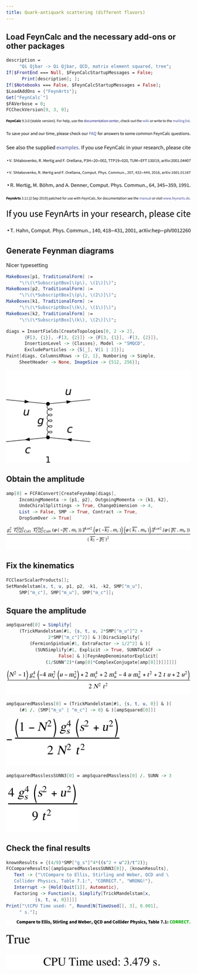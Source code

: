 ```yaml
---
title: Quark-antiquark scattering (different flavors)
---
```



## Load FeynCalc and the necessary add-ons or other packages

```mathematica
description = 
     "Qi Qjbar -> Qi Qjbar, QCD, matrix element squared, tree"; 
If[$FrontEnd === Null, $FeynCalcStartupMessages = False; 
      Print[description]; ]; 
If[$Notebooks === False, $FeynCalcStartupMessages = False]; 
$LoadAddOns = {"FeynArts"}; 
Get["FeynCalc`"]
$FAVerbose = 0; 
FCCheckVersion[9, 3, 0]; 
```

![0qnnh03rto7wq](img/0qnnh03rto7wq.svg)

![02tqcun616cas](img/02tqcun616cas.svg)

![0j973yme4iv1e](img/0j973yme4iv1e.svg)

![1gj07ff4c9vo9](img/1gj07ff4c9vo9.svg)

![0yl3w9146i37j](img/0yl3w9146i37j.svg)

![173evn30flup4](img/173evn30flup4.svg)

![1qo4z5not0lhy](img/1qo4z5not0lhy.svg)

![0liutpchexhmt](img/0liutpchexhmt.svg)

![145baygm4jppw](img/145baygm4jppw.svg)

## Generate Feynman diagrams

Nicer typesetting

```mathematica
MakeBoxes[p1, TraditionalForm] := 
     "\!\(\*SubscriptBox[\(p\), \(1\)]\)"; 
MakeBoxes[p2, TraditionalForm] := 
     "\!\(\*SubscriptBox[\(p\), \(2\)]\)"; 
MakeBoxes[k1, TraditionalForm] := 
     "\!\(\*SubscriptBox[\(k\), \(1\)]\)"; 
MakeBoxes[k2, TraditionalForm] := 
     "\!\(\*SubscriptBox[\(k\), \(2\)]\)"; 
```

```mathematica
diags = InsertFields[CreateTopologies[0, 2 -> 2], 
       {F[3, {1}], -F[3, {2}]} -> {F[3, {1}], -F[3, {2}]}, 
       InsertionLevel -> {Classes}, Model -> "SMQCD", 
       ExcludeParticles -> {S[_], V[1 | 2]}]; 
Paint[diags, ColumnsXRows -> {2, 1}, Numbering -> Simple, 
     SheetHeader -> None, ImageSize -> {512, 256}]; 
```

![0wkfnt9c1q0at](img/0wkfnt9c1q0at.svg)

## Obtain the amplitude

```mathematica
amp[0] = FCFAConvert[CreateFeynAmp[diags], 
     IncomingMomenta -> {p1, p2}, OutgoingMomenta -> {k1, k2}, 
     UndoChiralSplittings -> True, ChangeDimension -> 4, 
     List -> False, SMP -> True, Contract -> True, 
     DropSumOver -> True]
```

![0bo1j69ve2xhx](img/0bo1j69ve2xhx.svg)

## Fix the kinematics

```mathematica
FCClearScalarProducts[]; 
SetMandelstam[s, t, u, p1, p2, -k1, -k2, SMP["m_u"], 
     SMP["m_c"], SMP["m_u"], SMP["m_c"]]; 
```

## Square the amplitude

```mathematica
ampSquared[0] = Simplify[
     (TrickMandelstam[#1, {s, t, u, 2*SMP["m_u"]^2 + 
                2*SMP["m_c"]^2}] & )[DiracSimplify[
         (FermionSpinSum[#1, ExtraFactor -> 1/2^2] & )[
           (SUNSimplify[#1, Explicit -> True, SUNNToCACF -> 
                    False] & )[FeynAmpDenominatorExplicit[
               (1/SUNN^2)*(amp[0]*ComplexConjugate[amp[0]])]]]]]]
```

![001bspb65vr7l](img/001bspb65vr7l.svg)

```mathematica
ampSquaredMassless[0] = (TrickMandelstam[#1, {s, t, u, 0}] & )[
     (#1 /. {SMP["m_u" | "m_c"] -> 0} & )[ampSquared[0]]]
```

![0krk1160cssoy](img/0krk1160cssoy.svg)

```mathematica
ampSquaredMasslessSUNN3[0] = ampSquaredMassless[0] /. SUNN -> 3
```

![07ajwlbjmsjms](img/07ajwlbjmsjms.svg)

## Check the final results

```mathematica
knownResults = {(4/9)*SMP["g_s"]^4*((s^2 + u^2)/t^2)}; 
FCCompareResults[{ampSquaredMasslessSUNN3[0]}, {knownResults}, 
   Text -> {"\tCompare to Ellis, Stirling and Weber, QCD and \
   Collider Physics, Table 7.1:", "CORRECT.", "WRONG!"}, 
   Interrupt -> {Hold[Quit[1]], Automatic}, 
   Factoring -> Function[x, Simplify[TrickMandelstam[x, 
           {s, t, u, 0}]]]]
Print["\tCPU Time used: ", Round[N[TimeUsed[], 3], 0.001], 
     " s."]; 
```

![1sjri13b79q9g](img/1sjri13b79q9g.svg)

![18yxvd1lx34ba](img/18yxvd1lx34ba.svg)

![0yyl4bxpv6z9d](img/0yyl4bxpv6z9d.svg)